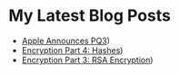 # My Latest Blog Posts

- [Apple Announces PQ3](https://dev.to/wolfmath/apple-announces-pq3-5aif))
- [Encryption Part 4: Hashes](https://dev.to/wolfmath/encryption-part-4-hashes-3j9o))
- [Encryption Part 3: RSA Encryption](https://dev.to/wolfmath/encryption-part-3-rsa-encryption-11g6))